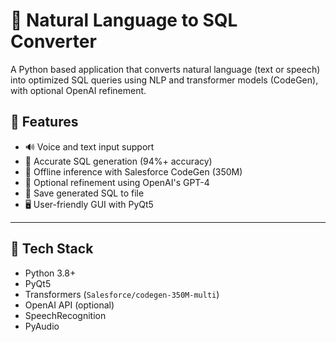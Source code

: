 # 🧠 Natural Language to SQL Converter

A Python based application that converts natural language (text or speech) into optimized SQL queries using NLP and transformer models (CodeGen), with optional OpenAI refinement.

## 🚀 Features
- 🔊 Voice and text input support
- 🧾 Accurate SQL generation (94%+ accuracy)
- 🧠 Offline inference with Salesforce CodeGen (350M)
- 🤖 Optional refinement using OpenAI's GPT-4
- 💾 Save generated SQL to file
- 🖥️ User-friendly GUI with PyQt5

---

## 🧰 Tech Stack
- Python 3.8+
- PyQt5
- Transformers (`Salesforce/codegen-350M-multi`)
- OpenAI API (optional)
- SpeechRecognition
- PyAudio

